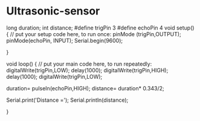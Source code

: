 # Ultrasonic-sensor
long duration;
int distance;
#define trigPin 3
#define echoPin 4
void setup() {
  // put your setup code here, to run once:
  pinMode (trigPin,OUTPUT);
  pinMode(echoPin, INPUT);
  Serial.begin(9600);


}

void loop() {
  // put your main code here, to run repeatedly:
  digitalWrite(trigPin,LOW);
  delay(1000);
  digitalWrite(trigPin,HIGH);
  delay(1000);
  digitalWrite(trigPin,LOW);
  
  duration= pulseIn(echoPin,HIGH);
  distance= duration* 0.343/2;

  Serial.print('Distance =');
  Serial.println(distance);
  

}
